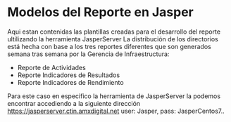 # Modelos del Reporte en Jasper

Aqui estan contenidas las plantillas creadas para el desarrollo del reporte ultilizando la herramienta JasperServer
La distribución de los directorios está hecha con base a los tres reportes diferentes que son generados semana tras semana por la Gerencia de Infraestructura:

* Reporte de Actividades
* Reporte Indicadores de Resultados
* Reporte Indicadores de Rendimiento

Para este caso en especifico la herramienta de JasperServer la podemos encontrar accediendo a la siguiente dirección https://jasperserver.ctin.amxdigital.net user: Jasper, pass: JasperCentos7..